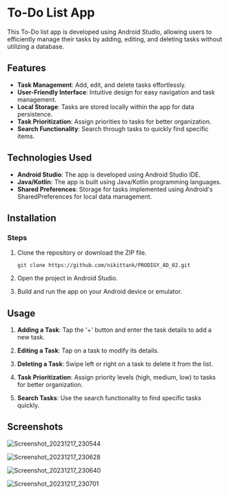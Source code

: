 # To-Do List App

This To-Do list app is developed using Android Studio, allowing users to efficiently manage their tasks by adding, editing, and deleting tasks without utilizing a database.

## Features

- **Task Management**: Add, edit, and delete tasks effortlessly.
- **User-Friendly Interface**: Intuitive design for easy navigation and task management.
- **Local Storage**: Tasks are stored locally within the app for data persistence.
- **Task Prioritization**: Assign priorities to tasks for better organization.
- **Search Functionality**: Search through tasks to quickly find specific items.

## Technologies Used

- **Android Studio**: The app is developed using Android Studio IDE.
- **Java/Kotlin**: The app is built using Java/Kotlin programming languages.
- **Shared Preferences**: Storage for tasks implemented using Android's SharedPreferences for local data management.

## Installation

### Steps

1. Clone the repository or download the ZIP file.
   ```
   git clone https://github.com/nikittank/PRODIGY_AD_02.git
   ```

2. Open the project in Android Studio.

3. Build and run the app on your Android device or emulator.

## Usage

1. **Adding a Task**: Tap the '+' button and enter the task details to add a new task.

2. **Editing a Task**: Tap on a task to modify its details.

3. **Deleting a Task**: Swipe left or right on a task to delete it from the list.

4. **Task Prioritization**: Assign priority levels (high, medium, low) to tasks for better organization.

5. **Search Tasks**: Use the search functionality to find specific tasks quickly.

## Screenshots
![Screenshot_20231217_230544](https://github.com/nikittank/PRODIGY_AD_02/assets/91609970/e065d83e-209c-4d8a-89a2-bc30e0154685)

![Screenshot_20231217_230628](https://github.com/nikittank/PRODIGY_AD_02/assets/91609970/279de1cb-ae4b-4ba3-9e70-cff4eae1ee04)

![Screenshot_20231217_230640](https://github.com/nikittank/PRODIGY_AD_02/assets/91609970/d33cdb13-8843-41dd-878d-7283818f601f)

![Screenshot_20231217_230701](https://github.com/nikittank/PRODIGY_AD_02/assets/91609970/b878851f-cbb2-47bf-a184-6e7ded858cbe)
